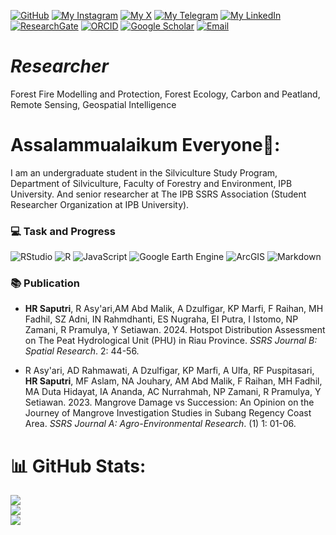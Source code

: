 
[![GitHub](https://img.shields.io/badge/GitHub-ikalmalik-black?style=social&logo=github&logoColor=pink)](https://github.com/hanumresti)   [![My Instagram](https://img.shields.io/badge/My-Instagram-DD2A7B?style=flat&logo=instagram&logoColor=DD2A7B&labelColor=444444)](https://instagram.com/hanum_resti)   [![My X](https://img.shields.io/badge/My-X-000000?style=flat&logo=twitter&logoColor=white&labelColor=444444)](https://x.com/HanumResti)   [![My Telegram](https://img.shields.io/badge/My-Telegram-26A5E4?style=flat&logo=telegram&logoColor=26A5E4&labelColor=444444)](https://t.me/hanumrestis)   [![My LinkedIn](https://img.shields.io/badge/My-LinkedIn-0077B5?style=flat&logo=linkedin&logoColor=white&labelColor=444444)](https://www.linkedin.com/in/hanum-resti-saputri-497448246/)   [![ResearchGate](https://img.shields.io/badge/ResearchGate-00CCBB?style=flat&logo=ResearchGate&logoColor=white)](https://www.researchgate.net/profile/Hanum-Resti-Saputri?ev=hdr_xprf)   [![ORCID](https://img.shields.io/badge/ORCID-A6CE39?style=flat&logo=orcid&logoColor=white)](https://orcid.org/0009-0001-9904-2803)     [![Google Scholar](https://img.shields.io/badge/Google%20Scholar-4285F4?style=flat&logo=google-scholar&logoColor=white)](https://scholar.google.com/citations?user=OC3nLNYAAAAJ)   [![Email](https://img.shields.io/badge/Email-D14836?style=flat&logo=gmail&logoColor=white)](mailto:hanumrestisaputri@gmail.com) 



# *Researcher*
Forest Fire Modelling and Protection, Forest Ecology, Carbon and Peatland, Remote Sensing, Geospatial Intelligence  


# Assalammualaikum Everyone👋:
I am an undergraduate student in the Silviculture Study Program, Department of Silviculture, Faculty of Forestry and Environment, IPB University. And senior researcher at The IPB SSRS Association (Student Researcher Organization at IPB University).


### 💻 Task and Progress
![RStudio](https://img.shields.io/badge/RStudio-75AADB?style=for-the-badge&logo=r&logoColor=white)
![R](https://img.shields.io/badge/R-276DC3?style=for-the-badge&logo=rstudioide&logoColor=white)
![JavaScript](https://img.shields.io/badge/javascript-black?style=for-the-badge&logo=javascript&logoColor=FFD700)
![Google Earth Engine](https://img.shields.io/badge/Google%20Earth%20Engine-34A853?style=for-the-badge&logo=googleearthengine&logoColor=white)
![ArcGIS](https://img.shields.io/badge/ArcGIS-4479A1?style=for-the-badge&logo=esri&logoColor=white)
![Markdown](https://img.shields.io/badge/MARKDOWN-3C3C3D?style=for-the-badge&logo=markdown&logoColor=white)

### 📚 Publication

- **HR Saputri**, R Asy'ari,AM Abd Malik, A Dzulfigar, KP Marfi, F Raihan, MH Fadhil, SZ Adni,  IN Rahmdhanti, ES Nugraha, EI Putra, I Istomo, NP Zamani, R Pramulya, Y Setiawan. 2024. Hotspot Distribution Assessment on The Peat Hydrological Unit (PHU) in Riau Province. *SSRS Journal B: Spatial Research*. 2: 44-56.

- R Asy'ari, AD Rahmawati, A Dzulfigar, KP Marfi, A Ulfa, RF Puspitasari, **HR Saputri**, MF Aslam, NA Jouhary, AM Abd Malik, F Raihan, MH Fadhil, MA Duta Hidayat, IA Ananda, AC Nurrahmah, NP Zamani, R Pramulya, Y Setiawan. 2023. Mangrove Damage vs Succession: An Opinion on the Journey of Mangrove Investigation Studies in Subang Regency Coast Area. *SSRS Journal A: Agro-Environmental Research*. (1) 1: 01-06.


# 📊 GitHub Stats:
![](https://github-readme-stats.vercel.app/api?username=hanumresti&theme=shadow_blue&hide_border=false&include_all_commits=true&count_private=true)<br/>
![](https://github-readme-streak-stats.herokuapp.com/?user=hanumrsti&theme=shadow_blue&hide_border=false)<br/>
![](https://github-readme-stats.vercel.app/api/top-langs/?username=hanumresti&theme=shadow_blue&hide_border=false&include_all_commits=true&count_private=true&layout=compact)


<!-- Proudly created with GPRM ( https://gprm.itsvg.in ) -->

